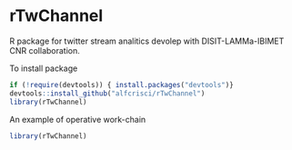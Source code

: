 # rTwChannel
R package for twitter stream analitics devolep with DISIT-LAMMa-IBIMET CNR collaboration.


To install package 

```R
if (!require(devtools)) { install.packages("devtools")}
devtools::install_github("alfcrisci/rTwChannel")
library(rTwChannel)
```

An example of operative work-chain 

```R
library(rTwChannel)


```

